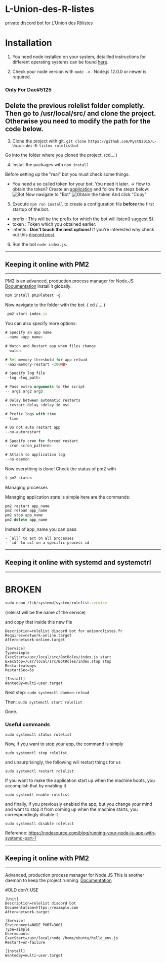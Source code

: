 # L-Union-des-R-listes
private discord bot for L'Union des Rôlistes

# Installation
1. You need node installed on your system, detailled instructions for different operating systems can be found [here](https://nodejs.org/en/download/).

2. Check your node version with ```node -v``` . Node.js 12.0.0 or newer is required.

### Only For Dae#5125
Delete the previous rolelist folder completly. Then go to /usr/local/src/ and clone the project. Otherwise you need to modify the path for the code below.
----------------------

3. Clone the project with git. 
```git clone https://github.com/Myst82015/L-Union-des-R-listes rolelistbot```

Go into the folder where you cloned the project. (cd....)

4. Install the packages with ```npm install```

Before setting up the "real" bot you must check some things:
 - You need a so called token for your bot. You need it later.
 -> How to obtain the token? Create an [application](https://discord.com/developers/applications) and follow the steps below:
 ![Bot](https://github.com/Myst82015/L-Union-des-R-listes/blob/main/assets/Screenshot_1.png)
 Now navigate to "Bot"
 ![Obtain the token](https://github.com/Myst82015/L-Union-des-R-listes/blob/main/assets/obtain_the_token%20-%20Kopie.jpg)
 And click "Copy"

5. Execute ```npm run install``` to create a configuration file **before** the first startup of the bot.
- prefix : This will be the prefix for which the bot will listen(I suggest $).
- token : Token which you obtained earlier.
- intents : **Don't touch the next options!** If you're interested why check out this [discord post](https://blog.discord.com/the-future-of-bots-on-discord-4e6e050ab52e).
 
6. Run the bot ```node index.js```.



-----------------------------------------
## Keeping it online with PM2
-----------------------------------------
PM2 is an advanced, production process manager for Node.JS
[Documentation](https://pm2.keymetrics.io/)
Install it globally: 
```js
npm install pm2@latest -g
```
Now navigate to the folder with the bot. ( cd /.....)
```js
 pm2 start index.js
```
You can also specify more options:

```js
# Specify an app name
--name <app_name>

# Watch and Restart app when files change
--watch

# Set memory threshold for app reload
--max-memory-restart <200MB>

# Specify log file
--log <log_path>

# Pass extra arguments to the script
-- arg1 arg2 arg3

# Delay between automatic restarts
--restart-delay <delay in ms>

# Prefix logs with time
--time

# Do not auto restart app
--no-autorestart

# Specify cron for forced restart
--cron <cron_pattern>

# Attach to application log
--no-daemon

```
Now everything is done! Check the status of pm2 with
```js
$ pm2 status
```

Managing processes

Managing application state is simple here are the commands:
```js
pm2 restart app_name
pm2 reload app_name
pm2 stop app_name
pm2 delete app_name

```
Instead of app_name you can pass:

    - `all` to act on all processes
    - `id` to act on a specific process id

-----------------------------------------
## Keeping it online with systemd and systemctrl
-----------------------------------------
# BROKEN

```js
sudo nano /lib/systemd/system/rolelist.service
```
(rolelist will be the name of the service)

and copy that inside this new file

```[Unit]
Description=rolelist discord bot for unionrolistes.fr
Requires=network-online.target
After=network-online.target

[Service]
Type=simple
ExecStart=/usr/local/src/BotRoles/index.js start
ExecStop=/usr/local/src/BotRoles/index.stop stop
Restart=always
RestartSec=5s

[Install]
WantedBy=multi-user.target
```


Next step: ```sudo systemctl daemon-reload```

Then: ```sudo systemctl start rolelist```

Done.

### Useful commands
```sudo systemctl status rolelist```

Now, if you want to stop your app, the command is simply

```sudo systemctl stop rolelist```

and unsurprisingly, the following will restart things for us

```sudo systemctl restart rolelist```

If you want to make the application start up when the machine boots, you accomplish that by enabling it

```sudo systemtl enable rolelist```

and finally, if you previously enabled the app, but you change your mind and want to stop it from coming up when the machine starts, you correspondingly disable it

```sudo systemctl disable rolelist```

Reference: https://nodesource.com/blog/running-your-node-js-app-with-systemd-part-1



-----------------------------------------
## Keeping it online with PM2
-----------------------------------------
Advanced, production process manager for Node.JS
This is another daemon to keep the project running.
[Documentation](https://pm2.keymetrics.io/)

#OLD don't USE
```
[Unit]
Description=rolelist discord bot
Documentation=https://example.com
After=network.target

[Service]
Environment=NODE_PORT=3001
Type=simple
User=ubuntu
ExecStart=/usr/local/node /home/ubuntu/hello_env.js
Restart=on-failure

[Install]
WantedBy=multi-user.target
```

